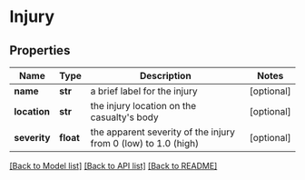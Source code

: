 # Injury

## Properties
Name | Type | Description | Notes
------------ | ------------- | ------------- | -------------
**name** | **str** | a brief label for the injury | [optional] 
**location** | **str** | the injury location on the casualty&#x27;s body | [optional] 
**severity** | **float** | the apparent severity of the injury from 0 (low) to 1.0 (high) | [optional] 

[[Back to Model list]](../README.md#documentation-for-models) [[Back to API list]](../README.md#documentation-for-api-endpoints) [[Back to README]](../README.md)

